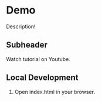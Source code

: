 # Demo

Description!

## Subheader

Watch tutorial on Youtube.

## Local Development

1. Open index.html in your browser.